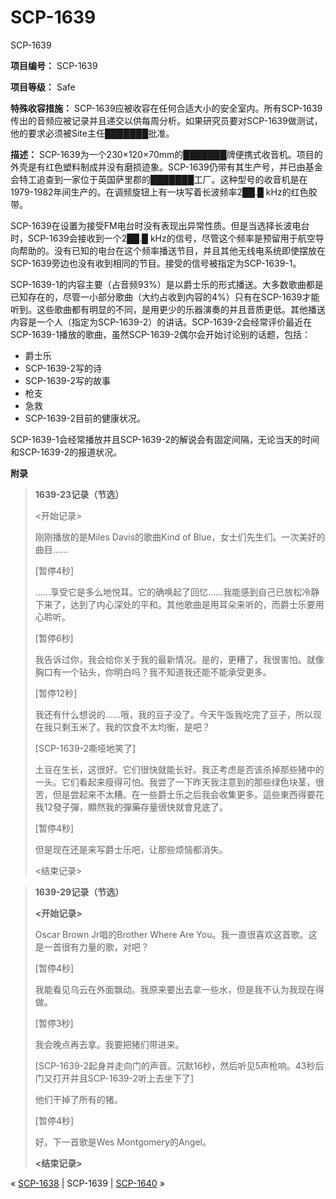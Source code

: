 # SCP-1639
                        




SCP-1639



**项目编号：** SCP-1639

**项目等级：** Safe

**特殊收容措施：** SCP-1639应被收容在任何合适大小的安全室内。所有SCP-1639传出的音频应被记录并且递交以供每周分析。如果研究员要对SCP-1639做测试，他的要求必须被Site主任███████批准。

**描述：** SCP-1639为一个230×120×70mm的███████牌便携式收音机。项目的外壳是有红色塑料制成并没有磨损迹象。SCP-1639仍带有其生产号，并已由基金会特工追查到一家位于英国萨里郡的███████工厂。这种型号的收音机是在1979-1982年间生产的。在调频旋钮上有一块写着长波频率2██.█ kHz的红色胶带。

SCP-1639在设置为接受FM电台时没有表现出异常性质。但是当选择长波电台时，SCP-1639会接收到一个2██.█ kHz的信号，尽管这个频率是预留用于航空导向帮助的。没有已知的电台在这个频率播送节目，并且其他无线电系统即使摆放在SCP-1639旁边也没有收到相同的节目。接受的信号被指定为SCP-1639-1。

SCP-1639-1的内容主要（占音频93%）是以爵士乐的形式播送。大多数歌曲都是已知存在的，尽管一小部分歌曲（大约占收到内容的4%）只有在SCP-1639才能听到。这些歌曲都有明显的不同，是用更少的乐器演奏的并且音质更低。其他播送内容是一个人（指定为SCP-1639-2）的讲话。SCP-1639-2会经常评价最近在SCP-1639-1播放的歌曲，虽然SCP-1639-2偶尔会开始讨论别的话题，包括：

- 爵士乐
- SCP-1639-2写的诗
- SCP-1639-2写的故事
- 枪支
- 急救
- SCP-1639-2目前的健康状况。

SCP-1639-1会经常播放并且SCP-1639-2的解说会有固定间隔，无论当天的时间和SCP-1639-2的报道状况。

**附录** 


> **1639-23记录（节选）** 
> 
> <开始记录>
> 
> 刚刚播放的是Miles Davis的歌曲Kind of Blue，女士们先生们。一次美好的曲目……
> 
> [暂停4秒]
> 
> ……享受它是多么地悦耳。它的确唤起了回忆……我能感到自己已放松冷静下来了，达到了内心深处的平和。其他歌曲是用耳朵来听的，而爵士乐要用心聆听。
> 
> [暂停6秒]
> 
> 我告诉过你，我会给你关于我的最新情况。是的，更糟了，我很害怕。就像胸口有一个钻头，你明白吗？我不知道我还能不能承受更多。
> 
> [暂停12秒]
> 
> 我还有什么想说的……哦，我的豆子没了。今天午饭我吃完了豆子，所以现在我只剩玉米了。我的饮食不太均衡，是吧？
> 
> [SCP-1639-2嘶哑地笑了]
> 
> 土豆在生长，这很好。它们很快就能长好。我正考虑是否该杀掉那些猪中的一头。它们看起来瘦得可怕。我尝了一下昨天我注意到的那些绿色块茎，很苦，但是尝起来不太糟。在一些爵士乐之后我会收集更多。這些東西得要花我12發子彈，顯然我的彈藥存量很快就會見底了。
> 
> [暂停4秒]
> 
> 但是现在还是来写爵士乐吧，让那些烦恼都消失。
> 
> <结束记录>
> 


> **1639-29记录（节选）** 
> 
> **<开始记录>** 
> 
> Oscar Brown Jr唱的Brother Where Are You。我一直很喜欢这首歌。这是一首很有力量的歌，对吧？
> 
> [暂停4秒]
> 
> 我能看见乌云在外面飘动。我原来要出去拿一些水，但是我不认为我现在得做。
> 
> [暂停3秒]
> 
> 我会晚点再去拿。我要把猪们带进来。
> 
> [SCP-1639-2起身并走向门的声音。沉默16秒，然后听见5声枪响。43秒后门又打开并且SCP-1639-2听上去坐下了]
> 
> 他们干掉了所有的猪。
> 
> [暂停4秒]
> 
> 好。下一首歌是Wes Montgomery的Angel。
> 
> **<结束记录>** 
> 



« [SCP-1638](/scp-1638) | SCP-1639 | [SCP-1640](/scp-1640) »





                    